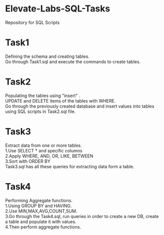 # Elevate-Labs-SQL-Tasks
Repository for SQL Scripts

# **Task1**
Defining the schema and creating tables. <br>
Go through Task1.sql and execute the commands to create tables.<br>

# **Task2**
Populating the tables using "insert" . <br>
UPDATE and DELETE items of the tables with WHERE. <br>
Go through the previously created database and insert values into tables using SQL scripts in Task2.sql file.<br>

# **Task3**
Extract data from one or more tables. <br>
1.Use SELECT * and specific columns <br>
2.Apply WHERE, AND, OR, LIKE, BETWEEN <br>
3.Sort with ORDER BY <br>
Task3.sql has all these queries for extracting data form a table. <br>

# **Task4**
Performing Aggregate functions.<br>
1.Using GROUP BY and HAVING.<br>
2.Use MIN,MAX,AVG,COUNT,SUM.<br>
3.Go through the Task4.sql, run queries in order to create a new DB, create a table and populate it with values.<br>
4.Then perform aggregate functions.<br>
